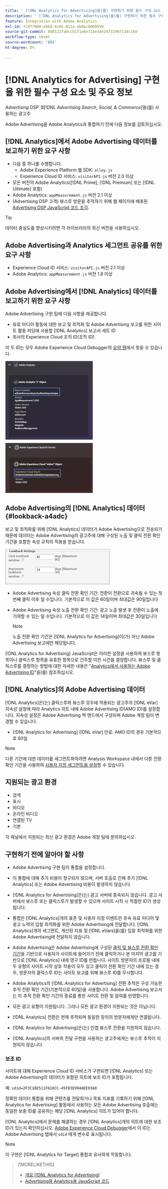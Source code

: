 ```yaml
---
title: ' [!DNL Analytics for Advertising]을(를) 구현하기 위한 필수 구성 요소 및 키 정보'
description: ' [!DNL Analytics for Advertising]을(를) 구현하기 위한 필수 구성 요소 및 키 정보'
feature: Integration with Adobe Analytics
exl-id: 7c477900-ebb0-4c0e-811a-ab8bc6069599
source-git-commit: 8481227a8ccb1f1e6e715e34e14732967110c168
workflow-type: tm+mt
source-wordcount: '802'
ht-degree: 0%

---
```


# [!DNL Analytics for Advertising] 구현을 위한 필수 구성 요소 및 주요 정보

*Advertising DSP 및[!DNL Advertising Search, Social, & Commerce]*&#x200B;을(를) 사용하는 광고주

Adobe Advertising을 Adobe Analytics과 통합하기 전에 다음 정보를 검토하십시오.

## [!DNL Analytics]에서 Adobe Advertising 데이터를 보고하기 위한 요구 사항

* 다음 중 하나를 수행합니다.
   * Adobe Experience Platform 웹 SDK: `alloy.js`
   * Experience Cloud ID 서비스: `visitorAPI.js` 버전 2.0 이상
* 모든 버전의 Adobe Analytics([!DNL Prime], [!DNL Premium] 또는 [!DNL Ultimate] 포함)
* Adobe Analytics: `appMeasurement.js` 버전 2.1 이상
* (Advertising DSP 고객) 뷰스루 방문을 추적하기 위해 웹 페이지에 배포된 [Advertising DSP JavaScript 코드 조각](javascript.md).

>[!TIP]
>
>데이터 충실도를 향상시키려면 각 라이브러리의 최신 버전을 사용하십시오.

## Adobe Advertising과 Analytics 세그먼트 공유를 위한 요구 사항

* Experience Cloud ID 서비스: `visitorAPI.js` 버전 2.1 이상
* Adobe Analytics: `appMeasurement.js` 버전 1.8 이상

## Adobe Advertising에서 [!DNL Analytics] 데이터를 보고하기 위한 요구 사항

Adobe Advertising 구현 팀에 다음 사항을 제공합니다.

* 유료 미디어 활동에 대한 보고 및 최적화 및 Adobe Advertising 보고를 위한 사이트 활동 피딩에 사용할 [!DNL Analytics] 보고서 세트 ID
* 회사의 Experience Cloud 조직 ID(조직 ID).

이 두 ID는 모두 Adobe Experience Cloud Debugger의 [요약 탭](https://experienceleague.adobe.com/docs/debugger/using-v2/summary.html)에서 찾을 수 있습니다.

![Experience Cloud Debugger 요약 화면](/help/integrations/assets/a4adc-debugger-summary.png)

## Adobe Advertising의 [!DNL Analytics] 데이터 {#lookback-a4adc}

보고 및 최적화를 위해 [!DNL Analytics] 데이터가 Adobe Advertising으로 전송되기 때문에 데이터는 Adobe Advertising의 광고주에 대해 구성된 노출 및 클릭 전환 확인 기간을 포함한 속성 규칙의 적용을 받습니다.

![Adobe Advertising의 광고주 수준 전환 확인 기간 설정](/help/integrations/assets/a4adc-lookbacks.png)

* Adobe Advertising 속성 클릭 전환 확인 기간: 전환이 전환으로 귀속될 수 있는 첫 번째 클릭 이후 일 수입니다. 기본적으로 이 값은 60일이며 최대값은 90일입니다
* Adobe Advertising 속성 노출 전환 확인 기간: 광고 노출 발생 후 전환이 노출에 기여할 수 있는 일 수입니다. 기본적으로 이 값은 14일이며 최대값은 30일입니다

  >[!NOTE]
  >
  > 노출 전환 확인 기간은 [!DNL Analytics for Advertising]이(가) 아닌 Adobe Advertising 보고에만 해당됩니다.

[!DNL Analytics for Advertising] JavaScript은 이러한 설정을 사용하여 뷰스루 항목이나 클릭스루 항목을 유효한 항목으로 간주할 이전 시간을 결정합니다. 뷰스루 및 클릭스루를 결정하는 방법에 대한 자세한 내용은 &quot;[Analytics에서 사용하는 Adobe Advertising ID](ids.md)&quot;을(를) 참조하십시오.

## [!DNL Analytics]의 Adobe Advertising 데이터

[!DNL Analytics]은(는) 클릭스루와 뷰스루 모두에 적용되는 광고주의 [!DNL eVar] 지속성 설정에 따라 Analytics 히트 내에 Adobe Advertising ID(AMO ID)를 설정합니다. 지속성 설정은 Adobe Advertising 백 엔드에서 구성되며 Adobe 계정 팀이 변경할 수 있습니다.

* [!DNL Analytics for Advertising] [!DNL eVar] 만료: AMO ID의 경우 기본적으로 60일

>[!NOTE]
>
>다른 기간에 대한 데이터를 세그먼트화하려면 Analysis Workspace 내에서 다른 전환 확인 기간을 사용하여 [사용자 지정 세그먼트를 설정](https://experienceleague.adobe.com/docs/analytics/components/segmentation/segmentation-workflow/seg-build.html)할 수 있습니다.

## 지원되는 광고 환경

* 검색
* 표시
* 비디오
* 온라인 비디오
* 연결된 TV
* 기본

각 채널에서 지원되는 최신 광고 환경은 Adobe 계정 팀에 문의하십시오.

## 구현하기 전에 알아야 할 사항

* Adobe Advertising 구현 팀이 통합을 설정합니다.

* 이 통합에 대해 추가 비용이 청구되지 않으며, 서버 호출로 인해 추가 [!DNL Analytics] 또는 Adobe Advertising 비용이 발생하지 않습니다.

* [!DNL Analytics for Advertising]은(는) 광고 서버에 종속되지 않습니다. 광고 서버에서 뷰스루 또는 클릭스루가 발생할 수 있으며 사이트 시작 시 적절한 ID가 생성됩니다.

* 통합은 [!DNL Analytics]개의 표준 및 사용자 지정 이벤트만 후속 유료 미디어 및 광고 노력의 입찰 최적화를 위한 Adobe Advertising에 전달합니다. [!DNL Analytics]개의 세그먼트, 계산된 지표 및 [!DNL eVars]을(를) 입찰 최적화를 위한 Adobe Advertising에 전달하지 않습니다.

* Adobe Advertising은 Adobe Advertising에 구성된 [클릭 및 뷰스루 전환 확인 기간](#lookback-a4adc)을 기반으로 사용자가 사이트에 들어가기 전에 클릭하거나 본 마지막 광고를 기반으로 [!DNL Analytics] 내에 영구 ID를 만듭니다. 사이트 방문자의 프로필 내에 두 유형의 사이트 시작 상호 작용이 모두 있고 클릭이 전환 확인 기간 내에 있는 경우, 방문자의 클릭스루 ID는 사이트 보고를 위해 뷰스루 ID를 무시합니다.

* Adobe Analytics의 [!DNL Analytics for Advertising] 전환 추적은 구성 가능한 추적 전환 확인 기간(기본적으로 60일)을 사용합니다. Adobe Advertising 보고서는 이 추적 전환 확인 기간의 종료를 통한 사이트 전환 및 참여를 반영합니다.

* 모든 광고 유형이 지원됩니다. 그러나 모든 광고 환경이 지원되는 것은 아닙니다.

* [!DNL Analytics] 전환은 현재 추적되며 동일한 장치의 방문자에게만 연결됩니다.

* [!DNL Analytics for Advertising]은(는) 인앱 뷰스루 전환을 지원하지 않습니다.

* [!DNL Analytics]의 서버측 전달 구현을 사용하는 광고주에게는 뷰스루 추적이 지원되지 않습니다.

### 보조 ID

사이트에 대해 Experience Cloud ID 서비스가 구현되면 [!DNL Analytics] 또는 Adobe Advertising의 데이터가 포함된 히트에 보조 ID가 포함됩니다.

예: `sdid=2F3C18E511F618CC-45F83E994AEE93A0`

정확한 데이터 통합을 위해 콘텐츠를 전달하거나 목표 지표를 기록하기 위해 [!DNL Analytics for Advertising] 활동에서 사용하는 모든 Adobe Advertising 호출에는 동일한 보충 ID를 공유하는 해당 [!DNL Analytics] 히트가 있어야 합니다.

[!DNL Analytics]에서 문제를 해결하는 경우 [!DNL Analytics]개의 히트에 대한 보조 ID가 있는지 확인하십시오. [Adobe Experience Cloud Debugger](https://experienceleague.adobe.com/docs/debugger/using-v2/summary.html)에서 이 ID는 Adobe Advertising 탭에서 `sdid` 매개 변수로 표시됩니다.

>[!NOTE]
>
> 이 구현은 [!DNL Analytics for Target] 통합과 유사하게 작동합니다.

>[!MORELIKETHIS]
>
>* [개요 [!DNL Analytics for Advertising]](overview.md)
>* [Advertising용 Analytics용 JavaScript 코드](/help/integrations/analytics/javascript.md)
